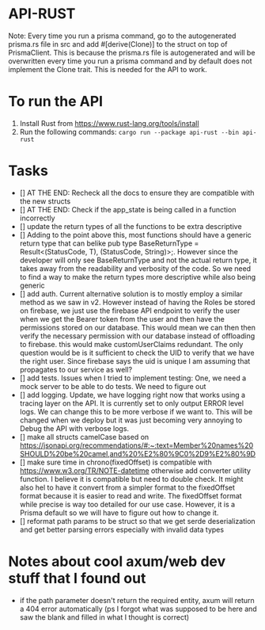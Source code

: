 # API-RUST

Note: Every time you run a prisma command, go to the autogenerated prisma.rs file in src and add #[derive(Clone)] to the struct on top of PrismaClient. This is because the prisma.rs file is autogenerated and will be overwritten every time you run a prisma command and by default does not implement the Clone trait. This is needed for the API to work.

# To run the API

1. Install Rust from https://www.rust-lang.org/tools/install
2. Run the following commands:
   `cargo run --package api-rust --bin api-rust`

# Tasks

- [] AT THE END: Recheck all the docs to ensure they are compatible with the new structs
- [] AT THE END: Check if the app_state is being called in a function incorrectly
- [] update the return types of all the functions to be extra descriptive
- [] Adding to the point above this, most functions should have a generic return type that can belike pub type BaseReturnType<T> = Result<(StatusCode, T), (StatusCode, String)>;. However since the developer will only see BaseReturnType<T> and not the actual return type, it takes away from the readability and verbosity of the code. So we need to find a way to make the return types more descriptive while also being generic
- [] add auth. Current alternative solution is to mostly employ a similar method as we saw in v2. However instead of having the Roles be stored on firebase, we just use the firebase API endpoint to verify the user when we get the Bearer token from the user and then have the permissions stored on our database. This would mean we can then then verify the necessary permission with our database instead of offloading to firebase. this would make customUserClaims redundant. The only question would be is it sufficient to check the UID to verify that we have the right user. Since firebase says the uid is unique I am assuming that propagates to our service as well?
- [] add tests. Issues when I tried to implement testing: One, we need a mock server to be able to do tests. We need to figure out
- [] add logging. Update, we have logging right now that works using a tracing layer on the API. It is currently set to only output ERROR level logs. We can change this to be more verbose if we want to. This will be changed when we deploy but it was just becoming very annoying to Debug the API with verbose logs.
- [] make all structs camelCase based on https://jsonapi.org/recommendations/#:~:text=Member%20names%20SHOULD%20be%20camel,and%20%E2%80%9C0%2D9%E2%80%9D
- [] make sure time in chrono(fixedOffset) is compatible with https://www.w3.org/TR/NOTE-datetime otherwise add converter utility function. I believe it is compatible but need to double check. It might also hel to have it convert from a simpler format to the fixedOffset format because it is easier to read and write. The fixedOffset format while precise is way too detailed for our use case. However, it is a Prisma default so we will have to figure out how to change it.
- [] reformat path params to be struct so that we get serde deserialization and get better parsing errors especially with invalid data types

# Notes about cool axum/web dev stuff that I found out

- if the path parameter doesn't return the required entity, axum will return a 404 error automatically (ps I forgot what was supposed to be here and saw the blank and filled in what I thought is correct)